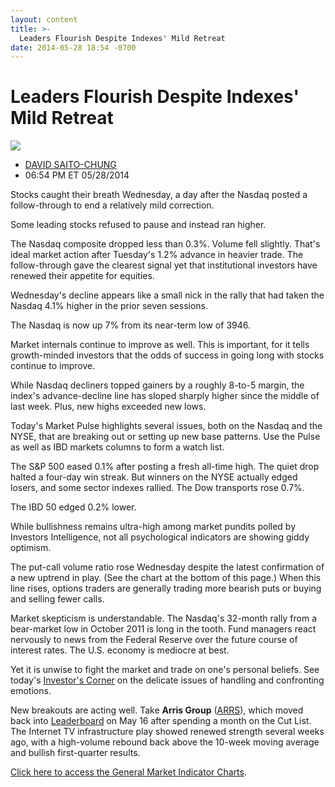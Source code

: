 ```yaml
---
layout: content
title: >-
  Leaders Flourish Despite Indexes' Mild Retreat
date: 2014-05-28 18:54 -0700
---
```



Leaders Flourish Despite Indexes' Mild Retreat
===============================================


![](https://www.investors.com/wp-content/uploads/ibd-migrated-images/MPv_140529_635368886324866306.png)

* [DAVID SAITO-CHUNG](https://www.investors.com/author/chungd/ "Posts by DAVID SAITO-CHUNG")
* 06:54 PM ET 05/28/2014




Stocks caught their breath Wednesday, a day after the Nasdaq posted a follow-through to end a relatively mild correction.

  

Some leading stocks refused to pause and instead ran higher.

  

The Nasdaq composite dropped less than 0.3%. Volume fell slightly. That's ideal market action after Tuesday's 1.2% advance in heavier trade. The follow-through gave the clearest signal yet that institutional investors have renewed their appetite for equities.

  

Wednesday's decline appears like a small nick in the rally that had taken the Nasdaq 4.1% higher in the prior seven sessions.

  

The Nasdaq is now up 7% from its near-term low of 3946.

  

Market internals continue to improve as well. This is important, for it tells growth-minded investors that the odds of success in going long with stocks continue to improve.

  

While Nasdaq decliners topped gainers by a roughly 8-to-5 margin, the index's advance-decline line has sloped sharply higher since the middle of last week. Plus, new highs exceeded new lows.

  

Today's Market Pulse highlights several issues, both on the Nasdaq and the NYSE, that are breaking out or setting up new base patterns. Use the Pulse as well as IBD markets columns to form a watch list.

  

The S&P 500 eased 0.1% after posting a fresh all-time high. The quiet drop halted a four-day win streak. But winners on the NYSE actually edged losers, and some sector indexes rallied. The Dow transports rose 0.7%.

  

The IBD 50 edged 0.2% lower.

  

While bullishness remains ultra-high among market pundits polled by Investors Intelligence, not all psychological indicators are showing giddy optimism.

  

The put-call volume ratio rose Wednesday despite the latest confirmation of a new uptrend in play. (See the chart at the bottom of this page.) When this line rises, options traders are generally trading more bearish puts or buying and selling fewer calls.

  

Market skepticism is understandable. The Nasdaq's 32-month rally from a bear-market low in October 2011 is long in the tooth. Fund managers react nervously to news from the Federal Reserve over the future course of interest rates. The U.S. economy is mediocre at best.

  

Yet it is unwise to fight the market and trade on one's personal beliefs. See today's [Investor's Corner](http://education.investors.com/investors-corner/702418-emotions-and-successful-investing.htm) on the delicate issues of handling and confronting emotions.

  

New breakouts are acting well. Take **Arris Group** ([ARRS](https://research.investors.com/quote.aspx?symbol=ARRS)), which moved back into [Leaderboard](http://leaderboard.investors.com/leaderboard/leaders/default.aspx) on May 16 after spending a month on the Cut List. The Internet TV infrastructure play showed renewed strength several weeks ago, with a high-volume rebound back above the 10-week moving average and bullish first-quarter results.

  

[Click here to access the General Market Indicator Charts](https://www.investors.com/pdf/GMI_052914.pdf).




